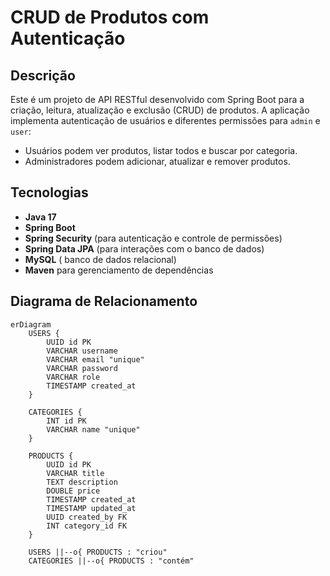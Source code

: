 # CRUD de Produtos com Autenticação

## Descrição

Este é um projeto de API RESTful desenvolvido com Spring Boot para a criação, leitura, atualização e exclusão (CRUD) de produtos. A aplicação implementa autenticação de usuários e diferentes permissões para `admin` e `user`:
- Usuários podem ver produtos, listar todos e buscar por categoria.
- Administradores podem adicionar, atualizar e remover produtos.

## Tecnologias

- **Java 17** 
- **Spring Boot**
- **Spring Security** (para autenticação e controle de permissões)
- **Spring Data JPA** (para interações com o banco de dados)
- **MySQL** ( banco de dados relacional)
- **Maven** para gerenciamento de dependências

## Diagrama de Relacionamento

```mermaid
erDiagram
    USERS {
        UUID id PK
        VARCHAR username
        VARCHAR email "unique"
        VARCHAR password
        VARCHAR role
        TIMESTAMP created_at
    }
    
    CATEGORIES {
        INT id PK
        VARCHAR name "unique"
    }
    
    PRODUCTS {
        UUID id PK
        VARCHAR title
        TEXT description
        DOUBLE price
        TIMESTAMP created_at
        TIMESTAMP updated_at
        UUID created_by FK
        INT category_id FK
    }

    USERS ||--o{ PRODUCTS : "criou"
    CATEGORIES ||--o{ PRODUCTS : "contém"
